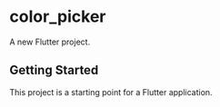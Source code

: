 # color_picker

A new Flutter project.

## Getting Started

This project is a starting point for a Flutter application.

